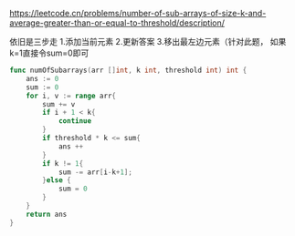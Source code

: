 https://leetcode.cn/problems/number-of-sub-arrays-of-size-k-and-average-greater-than-or-equal-to-threshold/description/

依旧是三步走
1.添加当前元素
2.更新答案
3.移出最左边元素（针对此题， 如果k=1直接令sum=0即可


```go
func numOfSubarrays(arr []int, k int, threshold int) int {
    ans := 0
    sum := 0
    for i, v := range arr{
        sum += v
        if i + 1 < k{
            continue
        }
        if threshold * k <= sum{
            ans ++
        }
        if k != 1{
            sum -= arr[i-k+1];
        }else {
            sum = 0
        }
    }
    return ans
}
```